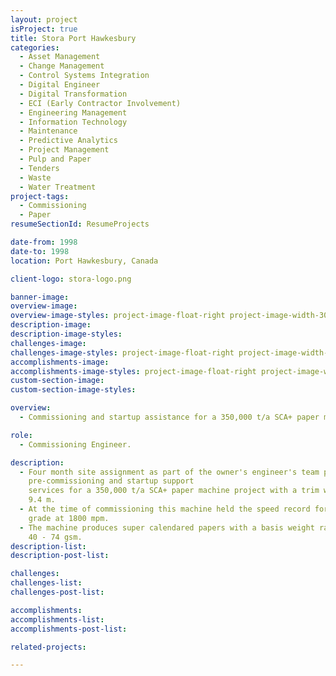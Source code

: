 ```yaml
---
layout: project
isProject: true
title: Stora Port Hawkesbury
categories:
  - Asset Management
  - Change Management
  - Control Systems Integration
  - Digital Engineer
  - Digital Transformation
  - ECI (Early Contractor Involvement)
  - Engineering Management
  - Information Technology
  - Maintenance
  - Predictive Analytics
  - Project Management
  - Pulp and Paper
  - Tenders
  - Waste
  - Water Treatment
project-tags:
  - Commissioning
  - Paper
resumeSectionId: ResumeProjects

date-from: 1998
date-to: 1998
location: Port Hawkesbury, Canada

client-logo: stora-logo.png

banner-image:
overview-image:
overview-image-styles: project-image-float-right project-image-width-30
description-image:
description-image-styles:
challenges-image:
challenges-image-styles: project-image-float-right project-image-width-40
accomplishments-image:
accomplishments-image-styles: project-image-float-right project-image-width-40
custom-section-image:
custom-section-image-styles:

overview:
  - Commissioning and startup assistance for a 350,000 t/a SCA+ paper machine.

role:
  - Commissioning Engineer.

description:
  - Four month site assignment as part of the owner's engineer's team providing
    pre-commissioning and startup support
    services for a 350,000 t/a SCA+ paper machine project with a trim width of
    9.4 m.
  - At the time of commissioning this machine held the speed record for the
    grade at 1800 mpm.
  - The machine produces super calendared papers with a basis weight range of
    40 - 74 gsm.
description-list:
description-post-list:

challenges:
challenges-list:    
challenges-post-list:    

accomplishments:
accomplishments-list:    
accomplishments-post-list:    

related-projects:

---
```

